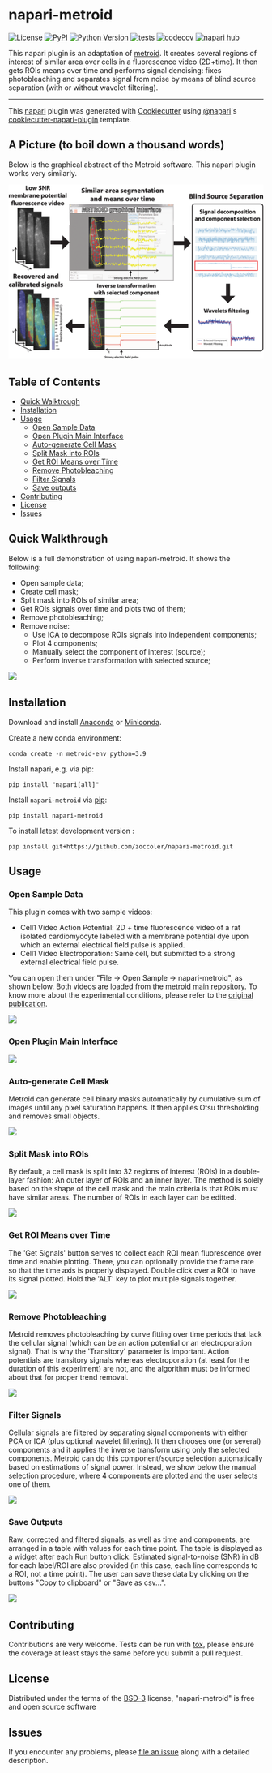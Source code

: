 # napari-metroid

[![License](https://img.shields.io/pypi/l/napari-metroid.svg?color=green)](https://github.com/zoccoler/napari-metroid/raw/main/LICENSE)
[![PyPI](https://img.shields.io/pypi/v/napari-metroid.svg?color=green)](https://pypi.org/project/napari-metroid)
[![Python Version](https://img.shields.io/pypi/pyversions/napari-metroid.svg?color=green)](https://python.org)
[![tests](https://github.com/zoccoler/napari-metroid/workflows/tests/badge.svg)](https://github.com/zoccoler/napari-metroid/actions)
[![codecov](https://codecov.io/gh/zoccoler/napari-metroid/branch/main/graph/badge.svg)](https://codecov.io/gh/zoccoler/napari-metroid)
[![napari hub](https://img.shields.io/endpoint?url=https://api.napari-hub.org/shields/napari-metroid)](https://napari-hub.org/plugins/napari-metroid)

This napari plugin is an adaptation of [metroid](https://github.com/zoccoler/metroid). It creates several regions of interest of similar area over cells in a fluorescence video (2D+time). It then gets ROIs means over time and performs signal denoising: fixes photobleaching and separates signal from noise by means of blind source separation (with or without wavelet filtering).

----------------------------------

This [napari] plugin was generated with [Cookiecutter] using [@napari]'s [cookiecutter-napari-plugin] template.

<!--
Don't miss the full getting started guide to set up your new package:
https://github.com/napari/cookiecutter-napari-plugin#getting-started

and review the napari docs for plugin developers:
https://napari.org/plugins/stable/index.html
-->

## A Picture (to boil down a thousand words)

Below is the graphical abstract of the Metroid software. This napari plugin works very similarly.

![](https://github.com/zoccoler/metroid/raw/master/Metroid_flowchart.png)

## Table of Contents

- [Quick Walktrough](#quick-walkthrough)
- [Installation](#installation)
- [Usage](#usage)
  - [Open Sample Data](#open-sample-data)
  - [Open Plugin Main Interface](#open-plugin-main-interface)
  - [Auto-generate Cell Mask](#auto-generate-cell-mask)
  - [Split Mask into ROIs](#split-mask-into-rois)
  - [Get ROI Means over Time](#get-roi-means-over-time)
  - [Remove Photobleaching](#remove-photobleaching)
  - [Filter Signals](#filter-signals)
  - [Save outputs](#save-outputs)
- [Contributing](#contributing)
- [License](#license)
- [Issues](#issues)

## Quick Walkthrough

Below is a full demonstration of using napari-metroid. It shows the following:
  * Open sample data;
  * Create cell mask;
  * Split mask into ROIs of similar area;
  * Get ROIs signals over time and plots two of them;
  * Remove photobleaching;
  * Remove noise:
    * Use ICA to decompose ROIs signals into independent components;
    * Plot 4 components;
    * Manually select the component of interest (source);
    * Perform inverse transformation with selected source;
        
![](https://github.com/zoccoler/metroid/raw/master/figures/napari_metroid_demo.gif)


## Installation

Download and install [Anaconda](https://www.anaconda.com/products/individual) or [Miniconda](https://docs.conda.io/en/latest/miniconda.html#).

Create a new conda environment:

    conda create -n metroid-env python=3.9

Install napari, e.g. via pip:

    pip install "napari[all]"

Install `napari-metroid` via [pip]:

    pip install napari-metroid

To install latest development version :

    pip install git+https://github.com/zoccoler/napari-metroid.git

## Usage
### Open Sample Data

This plugin comes with two sample videos:
- Cell1 Video Action Potential: 2D + time fluorescence video of a rat isolated cardiomyocyte labeled with a membrane potential dye upon which an external electrical field pulse is applied.
- Cell1 Video Electroporation: Same cell, but submitted to a strong external electrical field pulse.

You can open them under "File -> Open Sample -> napari-metroid", as shown below. Both videos are loaded from the [metroid main repository](https://github.com/zoccoler/metroid). To know more about the experimental conditions, please refer to the [original publication](https://doi.org/10.1186/s12859-020-03661-9).

![](https://github.com/zoccoler/metroid/raw/master/figures/load_sample_data.gif)

### Open Plugin Main Interface

![](https://github.com/zoccoler/metroid/raw/master/figures/open_plugin.gif)

### Auto-generate Cell Mask

Metroid can generate cell binary masks automatically by cumulative sum of images until any pixel saturation happens. It then applies Otsu thresholding and removes small objects.

![](https://github.com/zoccoler/metroid/raw/master/figures/auto_create_mask.png)

### Split Mask into ROIs

By default, a cell mask is split into 32 regions of interest (ROIs) in a double-layer fashion: An outer layer of ROIs and an inner layer. 
The method is solely based on the shape of the cell mask and the main criteria is that ROIs must have similar areas. The number of ROIs in each layer can be editted. 

![](https://github.com/zoccoler/metroid/raw/master/figures/mess.png)

### Get ROI Means over Time

The 'Get Signals' button serves to collect each ROI mean fluorescence over time and enable plotting. There, you can optionally provide the frame rate so that the time axis is properly displayed.
Double click over a ROI to have its signal plotted. Hold the 'ALT' key to plot multiple signals together.

![](https://github.com/zoccoler/metroid/raw/master/figures/get_signals.gif)

### Remove Photobleaching

Metroid removes photobleaching by curve fitting over time periods that lack the cellular signal (which can be an action potential or an electroporation signal). That is why the 'Transitory' parameter is important. Action potentials are transitory signals whereas electroporation (at least for the duration of this experiment) are not, and the algorithm must be informed about that for proper trend removal.

![](https://github.com/zoccoler/metroid/raw/master/figures/remov_photob.gif)

### Filter Signals

Cellular signals are filtered by separating signal components with either PCA or ICA (plus optional wavelet filtering). It then chooses one (or several) components and it applies the inverse transform using only the selected components. Metroid can do this component/source selection automatically based on estimations of signal power. Instead, we show below the manual selection procedure, where 4 components are plotted and the user selects one of them.

![](https://github.com/zoccoler/metroid/raw/master/figures/bssd.gif)

### Save Outputs

Raw, corrected and filtered signals, as well as time and components, are arranged in a table with values for each time point. The table is displayed as a widget after each Run button click. Estimated signal-to-noise (SNR) in dB for each label/ROI are also provided (in this case, each line corresponds to a ROI, not a time point).
The user can save these data by clicking on the buttons "Copy to clipboard" or "Save as csv...".

![](https://github.com/zoccoler/metroid/raw/master/figures/table_widget.png)

## Contributing

Contributions are very welcome. Tests can be run with [tox], please ensure
the coverage at least stays the same before you submit a pull request.

## License

Distributed under the terms of the [BSD-3] license,
"napari-metroid" is free and open source software

## Issues

If you encounter any problems, please [file an issue] along with a detailed description.

[napari]: https://github.com/napari/napari
[Cookiecutter]: https://github.com/audreyr/cookiecutter
[@napari]: https://github.com/napari
[MIT]: http://opensource.org/licenses/MIT
[BSD-3]: http://opensource.org/licenses/BSD-3-Clause
[GNU GPL v3.0]: http://www.gnu.org/licenses/gpl-3.0.txt
[GNU LGPL v3.0]: http://www.gnu.org/licenses/lgpl-3.0.txt
[Apache Software License 2.0]: http://www.apache.org/licenses/LICENSE-2.0
[Mozilla Public License 2.0]: https://www.mozilla.org/media/MPL/2.0/index.txt
[cookiecutter-napari-plugin]: https://github.com/napari/cookiecutter-napari-plugin

[file an issue]: https://github.com/zoccoler/napari-metroid/issues

[napari]: https://github.com/napari/napari
[tox]: https://tox.readthedocs.io/en/latest/
[pip]: https://pypi.org/project/pip/
[PyPI]: https://pypi.org/
